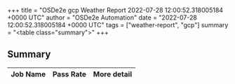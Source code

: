 +++
title = "OSDe2e gcp Weather Report 2022-07-28 12:00:52.318005184 +0000 UTC"
author = "OSDe2e Automation"
date = "2022-07-28 12:00:52.318005184 +0000 UTC"
tags = ["weather-report", "gcp"]
summary = "<table class=\"summary\"></table>"
+++
## Summary

| Job Name | Pass Rate | More detail |
|----------|-----------|-------------|




